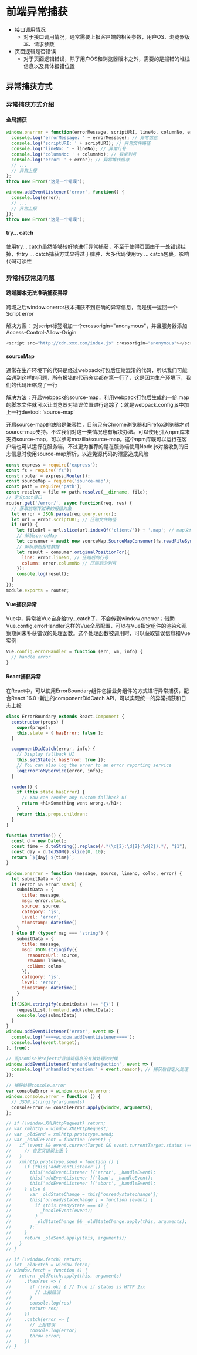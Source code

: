 # 前端异常捕获

- 接口调用情况
  - 对于接口调用情况，通常需要上报客户端的相关参数，用户OS、浏览器版本、请求参数
- 页面逻辑是否错误
  - 对于页面逻辑错误，除了用户OS和浏览器版本之外，需要的是报错的堆栈信息以及具体报错位置

## 异常捕获方式

### 异常捕获方式介绍

#### 全局捕获

```js
window.onerror = function(errorMessage, scriptURI, lineNo, columnNo, error) {
  console.log('errorMessage: ' + errorMessage); // 异常信息
  console.log('scriptURI: ' + scriptURI); // 异常文件路径
  console.log('lineNo: ' + lineNo); // 异常行号
  console.log('columnNo: ' + columnNo); // 异常列号
  console.log('error: ' + error); // 异常堆栈信息
  // ...
  // 异常上报
};
throw new Error('这是一个错误');
```

```js
window.addEventListener('error', function() {
  console.log(error);
  // ...
  // 异常上报
});
throw new Error('这是一个错误');
```

#### try... catch

使用try... catch虽然能够较好地进行异常捕获，不至于使得页面由于一处错误挂掉，但try ... catch捕获方式显得过于臃肿，大多代码使用try ... catch包裹，影响代码可读性

### 异常捕获常见问题

#### 跨域脚本无法准确捕获异常

跨域之后window.onerror根本捕获不到正确的异常信息，而是统一返回一个Script error

解决方案： 对script标签增加一个crossorigin="anonymous"，并且服务器添加Access-Control-Allow-Origin

```js
<script src="http://cdn.xxx.com/index.js" crossorigin="anonymous"></script>
```

#### sourceMap

通常在生产环境下的代码是经过webpack打包后压缩混淆的代码，所以我们可能会遇到这样的问题，所有报错的代码夯实都在第一行了，这是因为生产环境下，我们的代码压缩成了一行

解决方法：开启webpack的source-map，利用webpack打包后生成的一份.map的脚本文件就可以让浏览器对错误位置进行追踪了；就是webpack.config.js中加上一行devtool: 'source-map'

开启source-map的缺陷是兼容性，目前只有Chrome浏览器和Firefox浏览器才对source-map支持。不过我们对这一类情况也有解决办法。可以使用引入npm库来支持source-map，可以参考mozilla/source-map。这个npm库既可以运行在客户端也可以运行在服务端，不过更为推荐的是在服务端使用Node.js对接收到的日志信息时使用source-map解析，以避免源代码的泄露造成风险

```js
const express = require('express');
const fs = require('fs');
const router = express.Router();
const sourceMap = require('source-map');
const path = require('path');
const resolve = file => path.resolve(__dirname, file);
// 定义post接口
router.get('/error/', async function(req, res) {
  // 获取前端传过来的报错对象
  let error = JSON.parse(req.query.error);
  let url = error.scriptURI; // 压缩文件路径
  if (url) {
    let fileUrl = url.slice(url.indexOf('client/')) + '.map'; // map文件路径
    // 解析sourceMap
    let consumer = await new sourceMap.SourceMapConsumer(fs.readFileSync(resolve('../' + fileUrl), 'utf8')); // 返回一个promise对象
    // 解析原始报错数据
    let result = consumer.originalPositionFor({
      line: error.lineNo, // 压缩后的行号
      column: error.columnNo // 压缩后的列号
    });
    console.log(result);
  }
});
module.exports = router;
```

#### Vue捕获异常

Vue中，异常被Vue自身给try...catch了，不会传到window.onerror；借助Vue.config.errorHandler这样的Vue全局配置，可以在Vue指定组件的渲染和观察期间未补获错误的处理函数。这个处理函数被调用时，可以获取错误信息和Vue实例

```js
Vue.config.errorHandler = function (err, vm, info) {
  // handle error
}
```

#### React捕获异常

在React中，可以使用ErrorBoundary组件包括业务组件的方式进行异常捕获，配合React 16.0+新出的componentDidCatch API，可以实现统一的异常捕获和日志上报

```js
class ErrorBoundary extends React.Component {
  constructor(props) {
    super(props);
    this.state = { hasError: false };
  }

  componentDidCatch(error, info) {
    // Display fallback UI
    this.setState({ hasError: true });
    // You can also log the error to an error reporting service
    logErrorToMyService(error, info);
  }

  render() {
    if (this.state.hasError) {
      // You can render any custom fallback UI
      return <h1>Something went wrong.</h1>;
    }
    return this.props.children;
  }
}
```

```js
function datetime() {
  const d = new Date();
  const time = d.toString().replace(/.*(\d{2}:\d{2}:\d{2}).*/, "$1");
  const day = d.toJSON().slice(0, 10);
  return `${day} ${time}`;
}

window.onerror = function (message, source, lineno, colno, error) {
  let submitData = {}
  if (error && error.stack) {
    submitData = {
      title: message,
      msg: error.stack,
      source: source,
      category: 'js',
      level: 'error',
      timestamp: datetime()
    }
  } else if (typeof msg === 'string') {
    submitData = {
      title: message,
      msg: JSON.stringify({
        resourceUrl: source,
        rowNum: lineno,
        colNum: colno
      }),
      category: 'js',
      level: 'error',
      timestamp: datetime()
    }
  }
  if(JSON.stringify(submitData) !== '{}') {
    requestList.frontend.add(submitData);
    console.log(submitData)
  }
}
window.addEventListener('error', event => {
  console.log('====window.addEventListener====');
  console.log(event.target);
}, true);

// 当promise被reject并且错误信息没有被处理的时候
window.addEventListener('unhandledrejection', event => {
  console.log('unhandledrejection:' + event.reason); // 捕获后自定义处理
});

// 捕获处理console.error
var consoleError = window.console.error;
window.console.error = function () {
  // JSON.stringify(arguments)
  consoleError && consoleError.apply(window, arguments);
};

// if (!window.XMLHttpRequest) return;
// var xmlhttp = window.XMLHttpRequest;
// var _oldSend = xmlhttp.prototype.send;
// var _handleEvent = function (event) {
//   if (event && event.currentTarget && event.currentTarget.status !== 200) {
//     // 自定义错误上报 }
//   }
//   xmlhttp.prototype.send = function () {
//     if (this['addEventListener']) {
//       this['addEventListener']('error', _handleEvent);
//       this['addEventListener']('load', _handleEvent);
//       this['addEventListener']('abort', _handleEvent);
//     } else {
//       var _oldStateChange = this['onreadystatechange'];
//       this['onreadystatechange'] = function (event) {
//         if (this.readyState === 4) {
//           _handleEvent(event);
//         }
//         _oldStateChange && _oldStateChange.apply(this, arguments);
//       };
//     }
//     return _oldSend.apply(this, arguments);
//   }
// }

// if (!window.fetch) return;
// let _oldFetch = window.fetch;
// window.fetch = function () {
//   return _oldFetch.apply(this, arguments)
//     .then(res => {
//       if (!res.ok) { // True if status is HTTP 2xx
//         // 上报错误
//       }
//       console.log(res)
//       return res;
//     })
//     .catch(error => {
//       // 上报错误
//       console.log(error)
//       throw error;
//     })
// }
```

